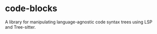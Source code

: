 # code-blocks

A library for manipulating language-agnostic code syntax trees using LSP and Tree-sitter.
